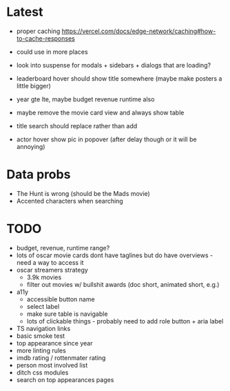 # Latest

- proper caching https://vercel.com/docs/edge-network/caching#how-to-cache-responses
- could use in more places
- look into suspense for modals + sidebars + dialogs that are loading?

- leaderboard hover should show title somewhere (maybe make posters a little bigger)
- year gte lte, maybe budget revenue runtime also
- maybe remove the movie card view and always show table
- title search should replace rather than add
- actor hover show pic in popover (after delay though or it will be annoying)

# Data probs

- The Hunt is wrong (should be the Mads movie)
- Accented characters when searching

# TODO

- budget, revenue, runtime range?
- lots of oscar movie cards dont have taglines but do have overviews - need a way to access it
- oscar streamers strategy
  - 3.9k movies
  - filter out movies w/ bullshit awards (doc short, animated short, e.g.)
- a11y
  - accessible button name
  - select label
  - make sure table is navigable
  - lots of clickable things - probably need to add role button + aria label
- TS navigation links
- basic smoke test
- top appearance since year
- more linting rules
- imdb rating / rottenmater rating
- person most involved list
- ditch css modules
- search on top appearances pages
